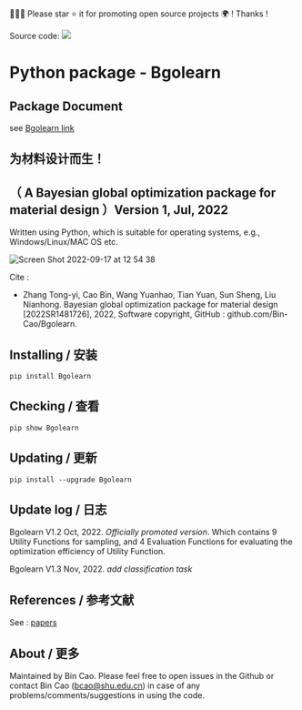 🤝🤝🤝 Please star ⭐️ it for promoting open source projects 🌍 ! Thanks !

Source code: [![](https://img.shields.io/badge/PyPI-caobin-blue)](https://pypi.org/project/Bgolearn/)
# Python package - Bgolearn 

## Package Document
see [Bgolearn link](https://bgolearn.netlify.app)

## 为材料设计而生！
## （ A Bayesian global optimization package for material design ）Version 1, Jul, 2022

Written using Python, which is suitable for operating systems, e.g., Windows/Linux/MAC OS etc.

![Screen Shot 2022-09-17 at 12 54 38](https://user-images.githubusercontent.com/86995074/190841124-bed27a60-4ec4-43c7-affd-37767408663b.png)



Cite : 
+ Zhang Tong-yi, Cao Bin, Wang Yuanhao, Tian Yuan, Sun Sheng, Liu Nianhong. Bayesian global optimization package for material design [2022SR1481726], 2022, Software copyright, GitHub : github.com/Bin-Cao/Bgolearn.

## Installing / 安装
    pip install Bgolearn 
    
## Checking / 查看
    pip show Bgolearn 
    
## Updating / 更新
    pip install --upgrade Bgolearn


     
## Update log / 日志
Bgolearn V1.2 Oct, 2022. *Officially promoted version*. Which contains 9 Utility Functions for sampling, and 4 Evaluation Functions for evaluating the optimization efficiency of Utility Function.

Bgolearn V1.3 Nov, 2022. *add classification task*


## References / 参考文献
See : [papers](https://github.com/Bin-Cao/Bgolearn/tree/main/Refs)

## About / 更多
Maintained by Bin Cao. Please feel free to open issues in the Github or contact Bin Cao
(bcao@shu.edu.cn) in case of any problems/comments/suggestions in using the code. 

